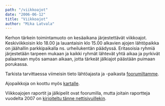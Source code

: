 ```yaml
---
path: "/viikkoajot"
date: "2006-06-12"
title: "Viikkoajot"
author: "Mika Latvala"
---
```

Kerhon tärkein toimintamuoto on kesäaikana järjestettävät viikkoajot. Keskiviikkoisin klo 18.00 ja lauantaisin klo 15.00 alkavien ajojen lähtöpaikka on jäähallin parkkipaikalla ns. urheilukentän päädyssä. Eritasoisia ryhmiä järjestetään tarpeen mukaan ja kaikki ryhmät lähtevät yhtä aikaa ja pyrkivät palaamaan myös samaan aikaan, jotta tärkeät jälkiajot päästään puimaan porukassa.

Tarkista tarvittaessa viimeisin tieto lähtöajasta ja -paikasta [foorumiltamme](http://forum.mtb-lohja.com).

Ajopaikkoja on koottu myös [kartalle](http://ajopaikat.mtb-lohja.com).

Viikkoajojen raportit ja jälkipelit ovat foorumilla, mutta joitain raportteja vuodelta 2007 on [kirjoiteltu tänne nettisivuillekin](/viikkoajot/2007).